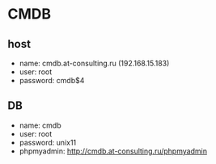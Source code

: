 # CMDB

## host
* name: cmdb.at-consulting.ru (192.168.15.183)
* user: root
* password: cmdb$4

## DB
* name: cmdb
* user: root
* password: unix11
* phpmyadmin: http://cmdb.at-consulting.ru/phpmyadmin
